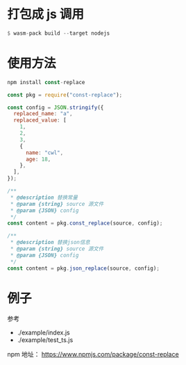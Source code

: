 # 打包成 js 调用

```rust
$ wasm-pack build --target nodejs
```

# 使用方法

```js
npm install const-replace
```

```js
const pkg = require("const-replace");

const config = JSON.stringify({
  replaced_name: "a",
  replaced_value: [
    1,
    2,
    3,
    {
      name: "cwl",
      age: 18,
    },
  ],
});

/**
 * @description 替换常量
 * @param {string} source 源文件
 * @param {JSON} config
 */
const content = pkg.const_replace(source, config);

/**
 * @description 替换json信息
 * @param {string} source 源文件
 * @param {JSON} config
 */
const content = pkg.json_replace(source, config);
```

# 例子

参考

- ./example/index.js
- ./example/test_ts.js

npm 地址： https://www.npmjs.com/package/const-replace
